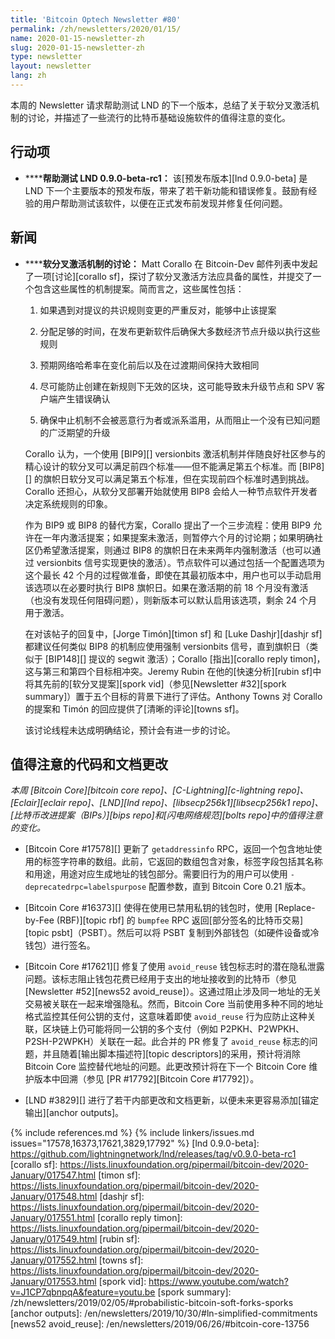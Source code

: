 ```yaml
---
title: 'Bitcoin Optech Newsletter #80'
permalink: /zh/newsletters/2020/01/15/
name: 2020-01-15-newsletter-zh
slug: 2020-01-15-newsletter-zh
type: newsletter
layout: newsletter
lang: zh
---
```

本周的 Newsletter 请求帮助测试 LND 的下一个版本，总结了关于软分叉激活机制的讨论，并描述了一些流行的比特币基础设施软件的值得注意的变化。

## 行动项

- **<!--help-test-lnd-0-9-0-beta-rc1-->****帮助测试 LND 0.9.0-beta-rc1：** 该[预发布版本][lnd 0.9.0-beta] 是 LND 下一个主要版本的预发布版，带来了若干新功能和错误修复。鼓励有经验的用户帮助测试该软件，以便在正式发布前发现并修复任何问题。

## 新闻

- **<!--discussion-of-soft-fork-activation-mechanisms-->****软分叉激活机制的讨论：** Matt Corallo 在 Bitcoin-Dev 邮件列表中发起了一项[讨论][corallo sf]，探讨了软分叉激活方法应具备的属性，并提交了一个包含这些属性的机制提案。简而言之，这些属性包括：

  1. 如果遇到对提议的共识规则变更的严重反对，能够中止该提案

  2. 分配足够的时间，在发布更新软件后确保大多数经济节点升级以执行这些规则

  3. 预期网络哈希率在变化前后以及在过渡期间保持大致相同

  4. 尽可能防止创建在新规则下无效的区块，这可能导致未升级节点和 SPV 客户端产生错误确认

  5. 确保中止机制不会被恶意行为者或派系滥用，从而阻止一个没有已知问题的广泛期望的升级

  Corallo 认为，一个使用 [BIP9][] versionbits 激活机制并伴随良好社区参与的精心设计的软分叉可以满足前四个标准——但不能满足第五个标准。而 [BIP8][] 的旗帜日软分叉可以满足第五个标准，但在实现前四个标准时遇到挑战。Corallo 还担心，从软分叉部署开始就使用 BIP8 会给人一种节点软件开发者决定系统规则的印象。

  作为 BIP9 或 BIP8 的替代方案，Corallo 提出了一个三步流程：使用 BIP9 允许在一年内激活提案；如果提案未激活，则暂停六个月的讨论期；如果明确社区仍希望激活提案，则通过 BIP8 的旗帜日在未来两年内强制激活（也可以通过 versionbits 信号实现更快的激活）。节点软件可以通过包括一个配置选项为这个最长 42 个月的过程做准备，即使在其最初版本中，用户也可以手动启用该选项以在必要时执行 BIP8 旗帜日。如果在激活期的前 18 个月没有激活（也没有发现任何阻碍问题），则新版本可以默认启用该选项，剩余 24 个月用于激活。

  在对该帖子的回复中，[Jorge Timón][timon sf] 和 [Luke Dashjr][dashjr sf] 都建议任何类似 BIP8 的机制应使用强制 versionbits 信号，直到旗帜日（类似于 [BIP148][] 提议的 segwit 激活）；Corallo [指出][corallo reply timon]，这与第三和第四个目标相冲突。Jeremy Rubin 在他的[快速分析][rubin sf]中将其先前的[软分叉提案][spork vid]（参见[Newsletter #32][spork summary]）置于五个目标的背景下进行了评估。Anthony Towns 对 Corallo 的提案和 Timón 的回应提供了[清晰的评论][towns sf]。

  该讨论线程未达成明确结论，预计会有进一步的讨论。

## 值得注意的代码和文档更改

*本周 [Bitcoin Core][bitcoin core repo]、[C-Lightning][c-lightning repo]、[Eclair][eclair repo]、[LND][lnd repo]、[libsecp256k1][libsecp256k1 repo]、[比特币改进提案（BIPs）][bips repo]和[闪电网络规范][bolts repo]中的值得注意的变化。*

- [Bitcoin Core #17578][] 更新了 `getaddressinfo` RPC，返回一个包含地址使用的标签字符串的数组。此前，它返回的数组包含对象，标签字段包括其名称和用途，用途对应生成地址的钱包部分。需要旧行为的用户可以使用 `-deprecatedrpc=labelspurpose` 配置参数，直到 Bitcoin Core 0.21 版本。

- [Bitcoin Core #16373][] 使得在使用已禁用私钥的钱包时，使用 [Replace-by-Fee (RBF)][topic rbf] 的 `bumpfee` RPC 返回[部分签名的比特币交易][topic psbt]（PSBT）。然后可以将 PSBT 复制到外部钱包（如硬件设备或冷钱包）进行签名。

- [Bitcoin Core #17621][] 修复了使用 `avoid_reuse` 钱包标志时的潜在隐私泄露问题。该标志阻止钱包花费已经用于支出的地址接收到的比特币（参见[Newsletter #52][news52 avoid_reuse]）。这通过阻止涉及同一地址的无关交易被关联在一起来增强隐私。然而，Bitcoin Core 当前使用多种不同的地址格式监控其任何公钥的支付，这意味着即使 `avoid_reuse` 行为应防止这种关联，区块链上仍可能将同一公钥的多个支付（例如 P2PKH、P2WPKH、P2SH-P2WPKH）关联在一起。此合并的 PR 修复了 `avoid_reuse` 标志的问题，并且随着[输出脚本描述符][topic descriptors]的采用，预计将消除 Bitcoin Core 监控替代地址的问题。此更改预计将在下一个 Bitcoin Core 维护版本中回溯（参见 [PR #17792][Bitcoin Core #17792]）。

- [LND #3829][] 进行了若干内部更改和文档更新，以便未来更容易添加[锚定输出][anchor outputs]。

{% include references.md %}
{% include linkers/issues.md issues="17578,16373,17621,3829,17792" %}
[lnd 0.9.0-beta]: https://github.com/lightningnetwork/lnd/releases/tag/v0.9.0-beta-rc1
[corallo sf]: https://lists.linuxfoundation.org/pipermail/bitcoin-dev/2020-January/017547.html
[timon sf]: https://lists.linuxfoundation.org/pipermail/bitcoin-dev/2020-January/017548.html
[dashjr sf]: https://lists.linuxfoundation.org/pipermail/bitcoin-dev/2020-January/017551.html
[corallo reply timon]: https://lists.linuxfoundation.org/pipermail/bitcoin-dev/2020-January/017549.html
[rubin sf]: https://lists.linuxfoundation.org/pipermail/bitcoin-dev/2020-January/017552.html
[towns sf]: https://lists.linuxfoundation.org/pipermail/bitcoin-dev/2020-January/017553.html
[spork vid]: https://www.youtube.com/watch?v=J1CP7qbnpqA&feature=youtu.be
[spork summary]: /zh/newsletters/2019/02/05/#probabilistic-bitcoin-soft-forks-sporks
[anchor outputs]: /en/newsletters/2019/10/30/#ln-simplified-commitments
[news52 avoid_reuse]: /en/newsletters/2019/06/26/#bitcoin-core-13756
